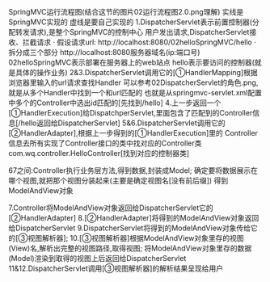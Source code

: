 SpringMVC运行流程图(结合这节的图片02运行流程图2.0.png理解)
实线是SpringMVC实现的 虚线是要自己实现的
1.DispatcherServlet表示前置控制器(分配转发请求),是整个SpringMVC的控制中心
用户发出请求,DispatcherServlet接收、拦截请求
· 假设请求url: http://localhost:8080/02helloSpringMVC/hello
· 拆分成三个部分
  http://localhost:8080服务器域名(ip:端口号) 
  02helloSpringMVC表示部署在服务器上的web站点
  hello表示要访问的控制器(就是具体的操作业务)
2&3.DispatcherServlet调用它的[①HandlerMapping]根据浏览器里输入的url请求查找Handler
  可以参考02DispatcherServlet的角色.png,就是从多个Handler中找到一个和url匹配的
  也就是从springmvc-servlet.xml配置中多个的Controller中选出id匹配的[先找到/hello]
    <!-- handler处理器 -->
    <bean id="/hello" class="com.wq.controller.HelloController"/>
4.上一步返回一个[①HandlerExecution]给DispatchperServlet,里面包含了匹配到的Controller信息[/hello返回给DispatcherServlet]
5&6.DispatcherServlet调用它的[②HandlerAdapter],根据上一步得到的[①HandlerExecution]里的
  Controller信息去所有实现了Controller接口的类中找对应的Controller类com.wq.controller.HelloController[找到对应的控制器类]

67之间:Controller执行业务层方法,得到数据,封装成Model;
       确定要将数据展示在哪个视图,就把那个视图分装起来(主要是确定视图名[没有前后缀])
       得到ModelAndView对象

7.Controller将ModelAndView对象返回给DispatcherServlet它的[②HandlerAdapter]
8.[②HandlerAdapter]将得到的ModelAndView对象返回给DispatcherServlet
9.DispatcherServlet将得到的ModelAndView对象传给它的[③视图解析器];
10.[③视图解析器]根据ModelAndView对象里存的视图(View)名,解析出完整的视图路径,取得视图;
   将ModelAndView对象里存的数据(Model)渲染到取得的视图上后返回给DispatcherServlet
11&12.DispatcherServlet调用[③视图解析器]的解析结果呈现给用户